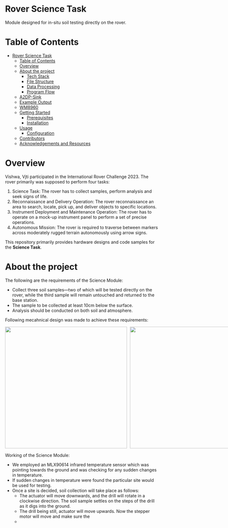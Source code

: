# Rover Science Task
Module designed for in-situ soil testing directly on the rover.

# Table of Contents
- [Rover Science Task](#rover-science-task)
  - [Table of Contents](#table-of-contents)
  - [Overview](#overview)
  - [About the project](#about-the-project)
    - [Tech Stack](#tech-stack)
    - [File Structure](#file-structure)
    - [Data Processing](#data-processing)
    - [Program Flow](#program-flow)
  - [A2DP-Sink](#a2dp-sink)
  - [Example Output](#example-output)
  - [WM8960](#wm8960)
  - [Getting Started](#getting-started)
    - [Prerequisites](#prerequisites)
    - [Installation](#installation)
  - [Usage](#usage)
    - [Configuration](#configuration)
  - [Contributors](#contributors)
  - [Acknowledgements and Resources](#acknowledgements-and-resources)

# Overview
Vishwa, Vjti participated in the International Rover Challenge 2023. The rover primarily was supposed to perform four tasks: 
1. Science Task: The rover has to collect samples, perform analysis and seek signs of life.
2. Reconnaissance and Delivery Operation: The rover reconnaissance an area to search, locate, pick up, and deliver objects to specific locations.
3. Instrument Deployment and Maintenance Operation: The rover has to operate on a mock-up instrument panel to perform a set of precise operations.
4. Autonomous Mission: The rover is required to traverse between markers across moderately rugged terrain autonomously using arrow signs.

This repository primarily provides hardware designs and code samples for the **Science Task**. 

# About the project
The following are the requirements of the Science Module:
- Collect three soil samples—two of which will be tested directly on the rover, while the third sample will remain untouched and returned to the base station.
- The sample to be collected at least 10cm below the surface.
- Analysis should be conducted on both soil and atmosphere.

Following mecahnical design was made to achieve these requirements:

<div style="display: flex; gap: 10px;">
  <img src="https://github.com/user-attachments/assets/505d1ccb-4033-4dc9-970c-caf54a1e185e" style="height:400px;">
  <img src="https://github.com/user-attachments/assets/cf1292f8-9e6c-47e9-9faf-bec5a3ce0b93" style="height:400px;">
</div>


Working of the Science Module:
- We employed an MLX90614 infrared temperature sensor which was pointing towards the ground and was checking for any sudden changes in temperature.
- If sudden changes in temperature were found the particular site would be used for testing.
- Once a site is decided, soil collection will take place as follows:
    - The actuator will move downwards, and the drill will rotate in a clockwise direction. The soil sample settles on the steps of the drill as it digs into the ground.
    - The drill being still, actuator will move upwards. Now the stepper motor will move and make sure the 
    - 
